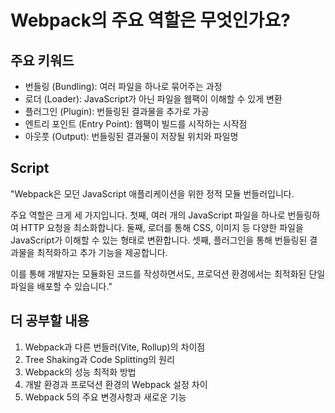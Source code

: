 # Webpack의 주요 역할은 무엇인가요?

## 주요 키워드

- 번들링 (Bundling): 여러 파일을 하나로 묶어주는 과정
- 로더 (Loader): JavaScript가 아닌 파일을 웹팩이 이해할 수 있게 변환
- 플러그인 (Plugin): 번들링된 결과물을 추가로 가공
- 엔트리 포인트 (Entry Point): 웹팩이 빌드를 시작하는 시작점
- 아웃풋 (Output): 번들링된 결과물이 저장될 위치와 파일명

## Script

"Webpack은 모던 JavaScript 애플리케이션을 위한 정적 모듈 번들러입니다.

주요 역할은 크게 세 가지입니다. 첫째, 여러 개의 JavaScript 파일을 하나로 번들링하여 HTTP 요청을 최소화합니다. 둘째, 로더를 통해 CSS, 이미지 등 다양한 파일을 JavaScript가 이해할 수 있는 형태로 변환합니다. 셋째, 플러그인을 통해 번들링된 결과물을 최적화하고 추가 기능을 제공합니다.

이를 통해 개발자는 모듈화된 코드를 작성하면서도, 프로덕션 환경에서는 최적화된 단일 파일을 배포할 수 있습니다."

## 더 공부할 내용

1. Webpack과 다른 번들러(Vite, Rollup)의 차이점
2. Tree Shaking과 Code Splitting의 원리
3. Webpack의 성능 최적화 방법
4. 개발 환경과 프로덕션 환경의 Webpack 설정 차이
5. Webpack 5의 주요 변경사항과 새로운 기능
